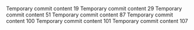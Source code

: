 Temporary commit content 19
Temporary commit content 29
Temporary commit content 51
Temporary commit content 87
Temporary commit content 100
Temporary commit content 101
Temporary commit content 107
